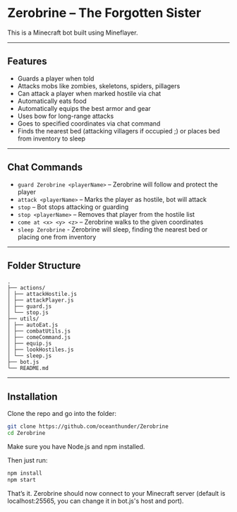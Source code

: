 # Zerobrine – The Forgotten Sister

This is a Minecraft bot built using Mineflayer. 

---

## Features

- Guards a player when told
- Attacks mobs like zombies, skeletons, spiders, pillagers
- Can attack a player when marked hostile via chat
- Automatically eats food 
- Automatically equips the best armor and gear
- Uses bow for long-range attacks
- Goes to specified coordinates via chat command
- Finds the nearest bed (attacking villagers if occupied ;) or places bed from inventory to sleep

---

## Chat Commands

* `guard Zerobrine <playerName>` – Zerobrine will follow and protect the player
* `attack <playerName>` – Marks the player as hostile, bot will attack
* `stop` – Bot stops attacking or guarding
* `stop <playerName>` – Removes that player from the hostile list
* `come at <x> <y> <z>` – Zerobrine walks to the given coordinates
* `sleep Zerobrine` - Zerobrine will sleep, finding the nearest bed or placing one from inventory

---

## Folder Structure

```
.
├── actions/
│ ├── attackHostile.js
│ ├── attackPlayer.js
│ ├── guard.js
│ └── stop.js
├── utils/
│ ├── autoEat.js
│ ├── combatUtils.js
│ ├── comeCommand.js
│ ├── equip.js
│ ├── lookHostiles.js
│ └── sleep.js
├── bot.js
└── README.md
````

---

## Installation

Clone the repo and go into the folder:

```bash
git clone https://github.com/oceanthunder/Zerobrine
cd Zerobrine
````

Make sure you have Node.js and npm installed.

Then just run:

```bash
npm install
npm start
```

That’s it. Zerobrine should now connect to your Minecraft server (default is localhost:25565, you can change it in bot.js's host and port).
